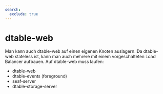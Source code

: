 ```yaml
---
search: 
  exclude: true
---
```


# dtable-web

Man kann auch dtable-web auf einen eigenen Knoten auslagern. Da dtable-web stateless ist, kann man auch mehrere mit einem vorgeschalteten Load Balancer aufbauen.
Auf dtable-web muss laufen:

- dtable-web
- dtable-events (foreground)
- seaf-server
- dtable-storage-server